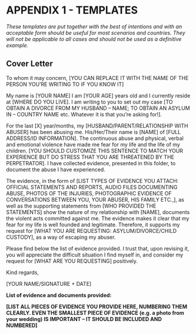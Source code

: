 # APPENDIX 1 - TEMPLATES

*These templates are put together with the best of intentions and with an acceptable form should be useful for most scenarios and countries. They will not be applicable to all cases and should not be used as a definitive example.*

## Cover Letter

To whom it may concern,
[YOU CAN REPLACE IT WITH THE NAME OF THE PERSON YOU’RE WRITING TO IF YOU KNOW IT]
 
My name is [YOUR NAME] I am [YOUR AGE] years old and I currently reside at  [WHERE DO YOU LIVE]. I am writing to you to set out my case [TO OBTAIN A DIVORCE FROM MY HUSBAND – NAME; TO OBTAIN AN ASYLUM IN – COUNTRY NAME etc. Whatever it is that you’re asking for!].
 
For the last [X] year/months, my [HUSBAND/PARENT/RELATIONSHIP WITH ABUSER] has been abusing me. His/Her/Their name is [NAME] of [FULL ADDRESS/ID INFORMATION]. The continuous abuse and physical, verbal and emotional violence have made me fear for my life and the life of my children. [YOU SHOULD CUSTOMIZE THIS SENTENCE TO MATCH YOUR EXPERIENCE BUT DO STRESS THAT YOU ARE THREATENED BY THE PERPETRATOR]. I have collected evidence, presented in this folder, to document the abuse I have experienced.
 
The evidence, in the form of [LIST TYPES OF EVIDENCE YOU ATTACH: OFFICIAL STATEMENTS AND REPORTS, AUDIO FILES DOCUMENTING ABUSE, PHOTOS OF THE INJURIES, PHOTOGRAPHIC EVIDENCE OF CONVERSATIONS BETWEEN YOU, YOUR ABUSER, HIS FAMILY ETC.,], as well as the supporting statements from [WHO PROVIDED THE STATEMENTS] show the nature of my relationship with [NAME], documents the violent acts committed against me. The evidence makes it clear that my fear for my life is well founded and legitimate. Therefore, it supports my request for [WHAT YOU ARE REQUESTING: ASYLUM/DIVORCE/CHILD CUSTODY], as a way of escaping my abuser.
 
Please find below the list of evidence provided. I trust that, upon revising it, you will appreciate the difficult situation I find myself in, and consider my request for [WHAT ARE YOU REQUESTING] positively.
 
Kind regards,
 
[YOUR NAME/SIGNATURE + DATE]

**List of evidence and documents provided:**
 
**[LIST ALL PIECES OF EVIDENCE YOU PROVIDE HERE, NUMBERING THEM CLEARLY. EVEN THE SMALLEST PIECE OF EVIDENCE (e.g. a photo from your wedding) IS IMPORTANT – IT SHOULD BE INCLUDED AND NUMBERED]**
 